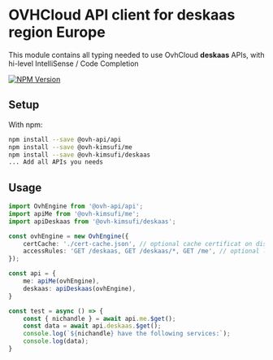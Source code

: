 # OVHCloud API client for **deskaas** region Europe

This module contains all typing needed to use OvhCloud **deskaas** APIs, with hi-level IntelliSense / Code Completion

[![NPM Version](https://img.shields.io/npm/v/@ovh-kimsufi/deskaas.svg?style=flat)](https://www.npmjs.org/package/@ovh-kimsufi/deskaas)

## Setup

With npm:

```bash
npm install --save @ovh-api/api
npm install --save @ovh-kimsufi/me
npm install --save @ovh-kimsufi/deskaas
... Add all APIs you needs
```

## Usage

```typescript
import OvhEngine from '@ovh-api/api';
import apiMe from '@ovh-kimsufi/me';
import apiDeskaas from '@ovh-kimsufi/deskaas';

const ovhEngine = new OvhEngine({ 
    certCache: './cert-cache.json', // optional cache certificat on disk.
    accessRules: 'GET /deskaas, GET /deskaas/*, GET /me', // optional limit the requested privileges.
});

const api = {
    me: apiMe(ovhEngine),
    deskaas: apiDeskaas(ovhEngine),
}

const test = async () => {
    const { nichandle } = await api.me.$get();
    const data = await api.deskaas.$get();
    console.log(`${nichandle} have the following services:`);
    console.log(data);
}
```
